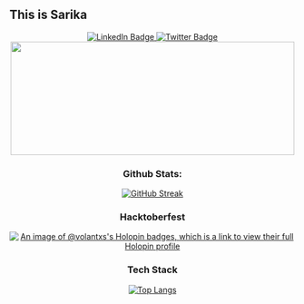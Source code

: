 ## This is Sarika
<div align=center>
<div id="badges">
  <a href="your-linkedin-URL">
    <img src="https://img.shields.io/badge/LinkedIn-blue?style=for-the-badge&logo=linkedin&logoColor=white" alt="LinkedIn Badge"/>
  </a>
  <a href="your-twitter-URL">
    <img src="https://img.shields.io/badge/Twitter-blue?style=for-the-badge&logo=twitter&logoColor=white" alt="Twitter Badge"/>
  </a>
</div>

<img src="https://cdnb.artstation.com/p/assets/images/images/050/950/883/original/vitalik-egorov-enemy3attack.gif?1656158639" width="500" height="200" />



### Github Stats:
[![GitHub Streak](http://github-readme-streak-stats.herokuapp.com?user=volantxs&theme=dark&background=000000)](https://git.io/streak-stats)

### Hacktoberfest
[![An image of @volantxs's Holopin badges, which is a link to view their full Holopin profile](https://holopin.me/volantxs)](https://holopin.io/@volantxs)

### Tech Stack
[![Top Langs](https://github-readme-stats.vercel.app/api/top-langs/?username=volantxs&layout=compact&theme=vision-friendly-dark)](https://github.com/anuraghazra/github-readme-stats)

<img src="https://komarev.com/ghpvc/?username=volantxs&style=flat-square&color=blue" alt=""/>
</div>
